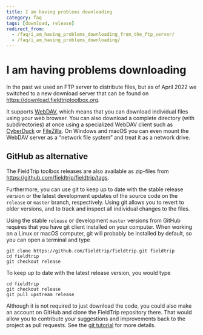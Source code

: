 ```yaml
---
title: I am having problems downloading
category: faq
tags: [download, release]
redirect_from:
  - /faq/i_am_having_problems_downloading_from_the_ftp_server/
  - /faq/i_am_having_problems_downloading/
---
```


# I am having problems downloading

In the past we used an FTP server to distribute files, but as of April 2022 we switched to a new download server that can be found on <https://download.fieldtriptoolbox.org>.

It supports [WebDAV](https://en.wikipedia.org/wiki/WebDAV), which means that you can download individual files using your web browser. You can also download a complete directory (with subdirectories) at once using a specialized WebDAV client such as [CyberDuck](http://cyberduck.io/) or [FileZilla](http://filezilla-project.org/). On Windows and macOS you can even mount the WebDAV server as a “network file system” and treat it as a network drive.

## GitHub as alternative

The FieldTrip toolbox releases are also available as zip-files from <https://github.com/fieldtrip/fieldtrip/tags>.

Furthermore, you can use git to keep up to date with the stable release version or the latest development updates of the source code on the `release` or `master` branch, respectively. Using git allows you to revert to older versions, and to track and inspect all individual changes to the files.

Using the stable `release` or development `master` versions from GitHub requires that you have git client installed on your computer. When working on a Linux or macOS computer, git will probably be installed by default, so you can open a terminal and type

    git clone https://github.com/fieldtrip/fieldtrip.git fieldtrip
    cd fieldtrip
    git checkout release

To keep up to date with the latest release version, you would type

    cd fieldtrip
    git checkout release
    git pull upstream release
    
Although it is not required to just download the code, you could also make an account on GitHub and clone the FieldTrip repository there. That would allow you to contribute your suggestions and improvements back to the project as pull requests. See the [git tutorial](/development/git) for more details.

    

